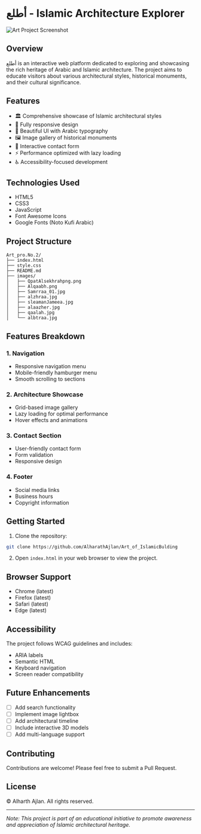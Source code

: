 # أطلع - Islamic Architecture Explorer

![Art Project Screenshot](Art_proj.png)

## Overview
أطلع is an interactive web platform dedicated to exploring and showcasing the rich heritage of Arabic and Islamic architecture. The project aims to educate visitors about various architectural styles, historical monuments, and their cultural significance.

## Features
- 🏛️ Comprehensive showcase of Islamic architectural styles
- 📱 Fully responsive design
- 🎨 Beautiful UI with Arabic typography
- 🖼️ Image gallery of historical monuments
- 📝 Interactive contact form
- ⚡ Performance optimized with lazy loading
- ♿ Accessibility-focused development

## Technologies Used
- HTML5
- CSS3
- JavaScript
- Font Awesome Icons
- Google Fonts (Noto Kufi Arabic)

## Project Structure
```
Art_pro.No.2/
├── index.html
├── style.css
├── README.md
├── images/
│   ├── QpatAlsekhrahpng.png
│   ├── Alqaabh.png
│   ├── Samrraa_01.jpg
│   ├── alzhraa.jpg
│   ├── sleamanJameea.jpg
│   ├── alaazher.jpg
│   ├── qaalah.jpg
│   └── albtraa.jpg
```

## Features Breakdown

### 1. Navigation
- Responsive navigation menu
- Mobile-friendly hamburger menu
- Smooth scrolling to sections

### 2. Architecture Showcase
- Grid-based image gallery
- Lazy loading for optimal performance
- Hover effects and animations

### 3. Contact Section
- User-friendly contact form
- Form validation
- Responsive design

### 4. Footer
- Social media links
- Business hours
- Copyright information

## Getting Started

1. Clone the repository:
```bash
git clone https://github.com/AlharathAjlan/Art_of_IslamicBulding
```

2. Open `index.html` in your web browser to view the project.

## Browser Support
- Chrome (latest)
- Firefox (latest)
- Safari (latest)
- Edge (latest)

## Accessibility
The project follows WCAG guidelines and includes:
- ARIA labels
- Semantic HTML
- Keyboard navigation
- Screen reader compatibility

## Future Enhancements
- [ ] Add search functionality
- [ ] Implement image lightbox
- [ ] Add architectural timeline
- [ ] Include interactive 3D models
- [ ] Add multi-language support

## Contributing
Contributions are welcome! Please feel free to submit a Pull Request.

## License
© Alharth Ajlan. All rights reserved.

---
*Note: This project is part of an educational initiative to promote awareness and appreciation of Islamic architectural heritage.* 
